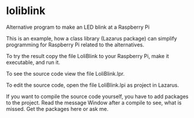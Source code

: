 # loliblink

Alternative program to make an LED blink at a Raspberry Pi

This is an example, how a class library (Lazarus package) can simplify programming for Raspberry Pi related to the alternatives.

To try the result copy the file LoliBlink to your Raspberry Pi, make it executable, and run it.

To see the source code view the file LoliBlink.lpr.

To edit the source code, open the file LoliBlink.lpi as project in Lazarus.

If you want to compile the source code yourself, you have to add packages to the project. Read the message Window after a compile to see, what is missed. Get the packages here or ask me.
